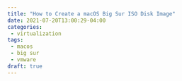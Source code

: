 ```yaml
---
title: "How to Create a macOS Big Sur ISO Disk Image"
date: 2021-07-20T13:00:29-04:00
categories:
 - virtualization
tags:
 - macos
 - big sur
 - vmware
draft: true
---
```


